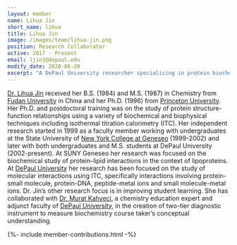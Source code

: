 ```yaml
---
layout: member
name: Lihua Jin
short_name: lihua
title: Lihua Jin
image: /images/team/lihua-jin.png
position: Research Collaborator
active: 2017 - Present
email: ljin1@depaul.edu
modify_date: 2020-06-20
excerpt: "A DePaul University researcher specializing in protein biochemistry and molecular interactions, who also collaborates on chemistry education research to improve student conceptual understanding."
---
```


[Dr. Lihua Jin](https://csh.depaul.edu/faculty-staff/faculty-a-z/Pages/chemistry/lihua-jin.aspx) received her B.S. (1984) and M.S. (1987) in Chemistry from [Fudan University](www.fudan.edu.cn/en/) in China and her Ph.D. (1996) from [Princeton University](https://www.princeton.edu/). Her Ph.D. and postdoctoral training was on the study of protein structure-function relationships using a variety of biochemical and biophysical techniques including isothermal titration calorimetry (ITC). Her independent research started in 1999 as a faculty member working with undergraduates at the State University of [New York College at Geneseo](https://www.geneseo.edu/) (1999-2002) and later with both undergraduates and M.S. students at DePaul University (2002-present). At SUNY Geneseo her research was focused on the biochemical study of protein-lipid interactions in the context of lipoproteins.  At [DePaul University](https://www.depaul.edu/) her research has been focused on the study of molecular interactions using ITC, specifically interactions involving protein-small molecule, protein-DNA, peptide-metal ions and small molecule-metal ions. Dr. Jin’s other research focus is in improving student learning.  She has collaborated with [Dr. Murat Kahveci](/team/murat-kahveci/), a chemistry education expert and adjunct faculty of [DePaul University](https://www.depaul.edu/), in the creation of two-tier diagnostic instrument to measure biochemistry course taker’s conceptual understanding.

{%- include member-contributions.html -%}